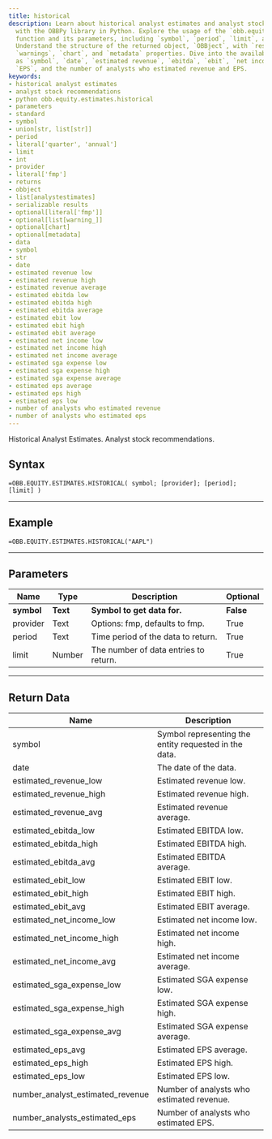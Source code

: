```yaml
---
title: historical
description: Learn about historical analyst estimates and analyst stock recommendations
  with the OBBPy library in Python. Explore the usage of the `obb.equity.estimates.historical`
  function and its parameters, including `symbol`, `period`, `limit`, and `provider`.
  Understand the structure of the returned object, `OBBject`, with `results`, `provider`,
  `warnings`, `chart`, and `metadata` properties. Dive into the available data such
  as `symbol`, `date`, `estimated revenue`, `ebitda`, `ebit`, `net income`, `SGA expense`,
  `EPS`, and the number of analysts who estimated revenue and EPS.
keywords: 
- historical analyst estimates
- analyst stock recommendations
- python obb.equity.estimates.historical
- parameters
- standard
- symbol
- union[str, list[str]]
- period
- literal['quarter', 'annual']
- limit
- int
- provider
- literal['fmp']
- returns
- obbject
- list[analystestimates]
- serializable results
- optional[literal['fmp']]
- optional[list[warning_]]
- optional[chart]
- optional[metadata]
- data
- symbol
- str
- date
- estimated revenue low
- estimated revenue high
- estimated revenue average
- estimated ebitda low
- estimated ebitda high
- estimated ebitda average
- estimated ebit low
- estimated ebit high
- estimated ebit average
- estimated net income low
- estimated net income high
- estimated net income average
- estimated sga expense low
- estimated sga expense high
- estimated sga expense average
- estimated eps average
- estimated eps high
- estimated eps low
- number of analysts who estimated revenue
- number of analysts who estimated eps
---
```


<!-- markdownlint-disable MD041 -->

Historical Analyst Estimates. Analyst stock recommendations.

## Syntax

```excel wordwrap
=OBB.EQUITY.ESTIMATES.HISTORICAL( symbol; [provider]; [period]; [limit] )
```

---

## Example

```excel wordwrap
=OBB.EQUITY.ESTIMATES.HISTORICAL("AAPL")
```

---

## Parameters

| Name | Type | Description | Optional |
| ---- | ---- | ----------- | -------- |
| **symbol** | **Text** | **Symbol to get data for.** | **False** |
| provider | Text | Options: fmp, defaults to fmp. | True |
| period | Text | Time period of the data to return. | True |
| limit | Number | The number of data entries to return. | True |

---

## Return Data

| Name | Description |
| ---- | ----------- |
| symbol | Symbol representing the entity requested in the data.  |
| date | The date of the data.  |
| estimated_revenue_low | Estimated revenue low.  |
| estimated_revenue_high | Estimated revenue high.  |
| estimated_revenue_avg | Estimated revenue average.  |
| estimated_ebitda_low | Estimated EBITDA low.  |
| estimated_ebitda_high | Estimated EBITDA high.  |
| estimated_ebitda_avg | Estimated EBITDA average.  |
| estimated_ebit_low | Estimated EBIT low.  |
| estimated_ebit_high | Estimated EBIT high.  |
| estimated_ebit_avg | Estimated EBIT average.  |
| estimated_net_income_low | Estimated net income low.  |
| estimated_net_income_high | Estimated net income high.  |
| estimated_net_income_avg | Estimated net income average.  |
| estimated_sga_expense_low | Estimated SGA expense low.  |
| estimated_sga_expense_high | Estimated SGA expense high.  |
| estimated_sga_expense_avg | Estimated SGA expense average.  |
| estimated_eps_avg | Estimated EPS average.  |
| estimated_eps_high | Estimated EPS high.  |
| estimated_eps_low | Estimated EPS low.  |
| number_analyst_estimated_revenue | Number of analysts who estimated revenue.  |
| number_analysts_estimated_eps | Number of analysts who estimated EPS.  |
